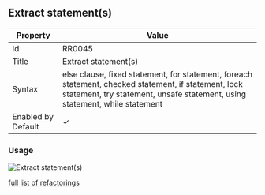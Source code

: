 ## Extract statement\(s\)

| Property           | Value                                                                                                                                                                              |
| ------------------ | ---------------------------------------------------------------------------------------------------------------------------------------------------------------------------------- |
| Id                 | RR0045                                                                                                                                                                             |
| Title              | Extract statement\(s\)                                                                                                                                                             |
| Syntax             | else clause, fixed statement, for statement, foreach statement, checked statement, if statement, lock statement, try statement, unsafe statement, using statement, while statement |
| Enabled by Default | &#x2713;                                                                                                                                                                           |

### Usage

![Extract statement\(s\)](../../images/refactorings/ExtractStatement.png)

[full list of refactorings](Refactorings.md)